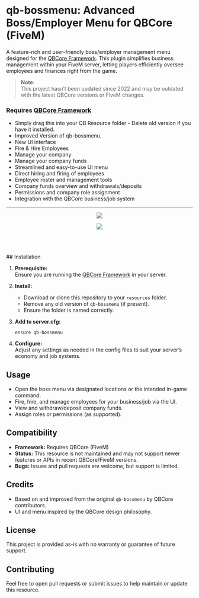 # qb-bossmenu: Advanced Boss/Employer Menu for QBCore (FiveM)

A feature-rich and user-friendly boss/employer management menu designed for the [QBCore Framework](https://github.com/qbcore-framework). This plugin simplifies business management within your FiveM server, letting players efficiently oversee employees and finances right from the game.

> **Note:**  
> This project hasn’t been updated since 2022 and may be outdated with the latest QBCore versions or FiveM changes.


### Requires [QBCore Framework](https://github.com/qbcore-framework)
* Simply drag this into your QB Resource folder - Delete old version if you have it installed. 
* Improved Version of qb-bossmenu.
* New UI interface
* Fire & Hire Employees
* Manage your company
* Manage your company funds
* Streamlined and easy-to-use UI menu
* Direct hiring and firing of employees
* Employee roster and management tools
* Company funds overview and withdrawals/deposits
* Permissions and company role assignment
* Integration with the QBCore business/job system
<hr>
<p align="center"><img src='https://i.imgur.com/oqB7MXR.png)'></img></p>
<p align="center"><img src='https://i.imgur.com/7ImbegC.png)'></img></p>
<br><br><br>
## Installation

1. **Prerequisite:**  
   Ensure you are running the [QBCore Framework](https://github.com/qbcore-framework) in your server.

2. **Install:**  
   - Download or clone this repository to your `resources` folder.
   - Remove any old version of `qb-bossmenu` (if present).
   - Ensure the folder is named correctly.

3. **Add to server.cfg:**  
   ```plaintext
   ensure qb-bossmenu
   ```

4. **Configure:**  
   Adjust any settings as needed in the config files to suit your server’s economy and job systems.

## Usage

- Open the boss menu via designated locations or the intended in-game command.
- Fire, hire, and manage employees for your business/job via the UI.
- View and withdraw/deposit company funds.
- Assign roles or permissions (as supported).

## Compatibility

- **Framework:** Requires QBCore (FiveM)
- **Status:** This resource is not maintained and may not support newer features or APIs in recent QBCore/FiveM versions.
- **Bugs:** Issues and pull requests are welcome, but support is limited.

## Credits

- Based on and improved from the original `qb-bossmenu` by QBCore contributors.
- UI and menu inspired by the QBCore design philosophy.

## License

This project is provided as-is with no warranty or guarantee of future support.

## Contributing

Feel free to open pull requests or submit issues to help maintain or update this resource.


